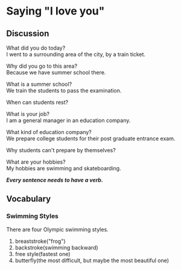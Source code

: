 # Saying "I love you" 
## Discussion
What did you do today?  
I went to a surrounding area of the city, by a train ticket.  

Why did you go to this area?  
Because we have summer school there.  

What is a summer school?  
We train the students to pass the examination.  

When can students rest?  

What is your job?  
I am a general manager in an education company.  

What kind of education company?  
We prepare college students for their post graduate entrance exam.  

Why students can't prepare by themselves?  

What are your hobbies?  
My hobbies are swimming and skateboarding.  

***Every sentence needs to have a verb.***

## Vocabulary
### Swimming Styles
There are four Olympic swimming styles.  
1. breaststroke("frog")
2. backstroke(swimming backward)
1. free style(fastest one)
1. butterfly(the most difficult, but maybe the most beautiful one)
